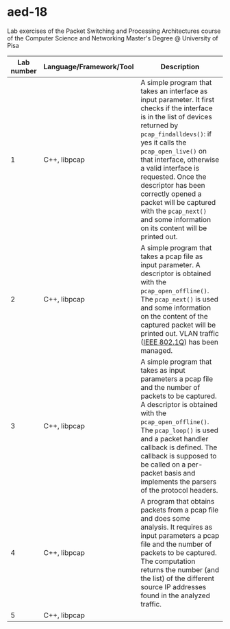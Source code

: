 # aed-18
Lab exercises of the Packet Switching and Processing Architectures course of the Computer Science and Networking Master's Degree @ University of Pisa

| <b>Lab number</b> | <b>Language/Framework/Tool</b> | <b>Description</b> |
| ---------- | ----------------------- | ----------- |
| 1 | C++, libpcap | A simple program that takes an interface as input parameter. It first checks if the interface is in the list of devices returned by `pcap_findalldevs()`: if yes it calls the `pcap_open_live()` on that interface, otherwise a valid interface is requested. Once the descriptor has been correctly opened a packet will be captured with the `pcap_next()` and some information on its content will be printed out. |
| 2 | C++, libpcap | A simple program that takes a pcap file as input parameter. A descriptor is obtained with the `pcap_open_offline()`. The `pcap_next()` is used and some information on the content of the captured packet will be printed out. VLAN traffic ([IEEE 802.1Q](https://en.wikipedia.org/wiki/IEEE_802.1Q)) has been managed. |
| 3 | C++, libpcap | A simple program that takes as input parameters a pcap file and the number of packets to be captured. A descriptor is obtained with the `pcap_open_offline()`. The `pcap_loop()` is used and a packet handler callback is defined. The callback is supposed to be called on a per-packet basis and implements the parsers of the protocol headers. |
| 4 | C++, libpcap | A program that obtains packets from a pcap file and does some analysis. It requires as input parameters a pcap file and the number of packets to be captured. The computation returns the number (and the list) of the different source IP addresses found in the analyzed traffic. |
| 5 | C++, libpcap |  |